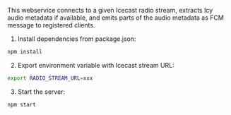 This webservice connects to a given Icecast radio stream, extracts Icy audio metadata if available, and emits parts of the audio metadata as FCM message to registered clients. 

1. Install dependencies from package.json:

  ```bash
  npm install
  ```

2. Export environment variable with Icecast stream URL:

  ```bash
  export RADIO_STREAM_URL=xxx
  ```

3. Start the server:

  ```bash
  npm start
  ```
